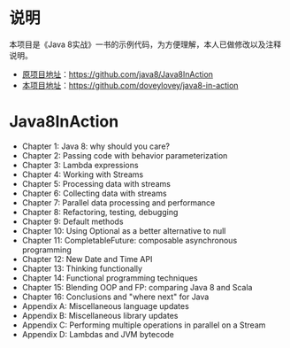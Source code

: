 说明
===========================================================================
本项目是《Java 8实战》一书的示例代码，为方便理解，本人已做修改以及注释说明。
* [原项目地址](https://github.com/java8/Java8InAction)：https://github.com/java8/Java8InAction
* [本项目地址](https://github.com/doveylovey/java8-in-action)：https://github.com/doveylovey/java8-in-action

Java8InAction
===========================================================================
* Chapter 1: Java 8: why should you care?
* Chapter 2: Passing code with behavior parameterization
* Chapter 3: Lambda expressions
* Chapter 4: Working with Streams
* Chapter 5: Processing data with streams
* Chapter 6: Collecting data with streams
* Chapter 7: Parallel data processing and performance
* Chapter 8: Refactoring, testing, debugging
* Chapter 9: Default methods
* Chapter 10: Using Optional as a better alternative to null
* Chapter 11: CompletableFuture: composable asynchronous programming
* Chapter 12: New Date and Time API
* Chapter 13: Thinking functionally
* Chapter 14: Functional programming techniques
* Chapter 15: Blending OOP and FP: comparing Java 8 and Scala
* Chapter 16: Conclusions and "where next" for Java
* Appendix A: Miscellaneous language updates
* Appendix B: Miscellaneous library updates
* Appendix C: Performing multiple operations in parallel on a Stream
* Appendix D: Lambdas and JVM bytecode
